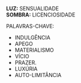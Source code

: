 **LUZ:** SENSUALIDADE  
**SOMBRA:** LICENCIOSIDADE

PALAVRAS-CHAVE:
- INDULGÊNCIA
- APEGO
- MATERIALISMO
- VÍCIO
- PRAZER.
- LUXÚRIA
- AUTO-LIMITÂNCIA